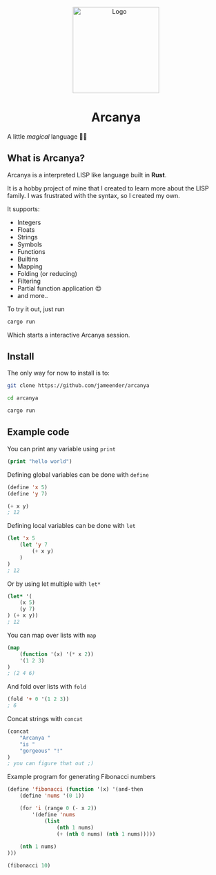<p align="center">
	<a href="https://github.com/jameender/arcanya"><img src="https://repository-images.githubusercontent.com/704522788/52df08e7-e797-424b-aa69-336f9499bb68" alt="Logo" height=200></a>
</p>

<h1 align="center">Arcanya</h1>

A little _magical_ language 🧙‍♂️

## What is Arcanya?

Arcanya is a interpreted LISP like language built in **Rust**.

It is a hobby project of mine that I created to learn more about the LISP family. I was frustrated with the syntax, so I created my own.

It supports:

-   Integers
-   Floats
-   Strings
-   Symbols
-   Functions
-   Builtins
-   Mapping
-   Folding (or reducing)
-   Filtering
-   Partial function application 😍
-   and more..

To try it out, just run

```bash
cargo run
```

Which starts a interactive Arcanya session.

## Install

The only way for now to install is to:

```bash
git clone https://github.com/jameender/arcanya

cd arcanya

cargo run
```

## Example code

You can print any variable using `print`

```lisp
(print "hello world")
```

Defining global variables can be done with `define`

```lisp
(define 'x 5)
(define 'y 7)

(+ x y)
; 12
```

Defining local variables can be done with `let`

```lisp
(let 'x 5
	(let 'y 7
		(+ x y)
	)
)
; 12
```

Or by using let multiple with `let*`

```lisp
(let* '(
	(x 5)
	(y 7)
) (+ x y))
; 12
```

You can map over lists with `map`

```lisp
(map
	(function '(x) '(* x 2))
	'(1 2 3)
)
; (2 4 6)
```

And fold over lists with `fold`

```lisp
(fold '+ 0 '(1 2 3))
; 6
```

Concat strings with `concat`

```lisp
(concat
	"Arcanya "
	"is "
	"gorgeous" "!"
)
; you can figure that out ;)
```

Example program for generating Fibonacci numbers

```lisp
(define 'fibonacci (function '(x) '(and-then
	(define 'nums '(0 1))

	(for 'i (range 0 (- x 2))
		'(define 'nums 
			(list 
				(nth 1 nums)
				(+ (nth 0 nums) (nth 1 nums)))))
	
	(nth 1 nums)
)))

(fibonacci 10)
```